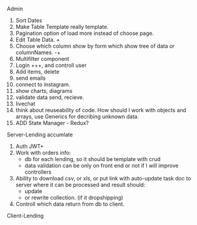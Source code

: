 Admin

1. Sort Dates
2. Make Table Template really template.
3. Pagination option of load more instead of choose page.
4. Edit Table Data. +
5. Choose which column show by form which show tree of data or columnNames. -+
6. Multifilter component
7. Login +++, and controll user
8. Add items, delete
9. send emails
10. connect to instagram.
11. show charts, diagrams
12. validate data send, recieve.
13. livechat
14. think about reuseability of code. How should I work with objects and arrays,
    use Generics for decribing unknown data.
15. ADD State Manager - Redux?

Server-Lending accumlate

1. Auth JWT+
2. Work with orders info:
   - db for each lending, so it should be template with crud
   - data validation can be only on front end or not if I will improve
     controllers
3. Ability to download csv, or xls, or put link with auto-update task doc to
   server where it can be processed and result should:
   - update
   - or rewrite collection. (if it dropshipping)
4. Controll which data return from db to client.

Client-Lending
